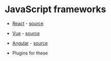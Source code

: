 # JavaScript frameworks


* [React](https://react.dev/) - [source](https://github.com/facebook/react)
* [Vue](https://vuejs.org/) - [source](https://github.com/vuejs/vue)
* [Angular](https://angular.io/) - [source](https://github.com/angular/angular)

* Plugins for these


